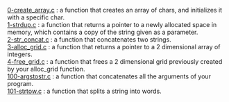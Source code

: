 [0-create_array.c](./0-create_array.c) : a function that creates an array of chars, and initializes it with a specific char. <br/>
[1-strdup.c](./1-strdup.c) : a function that returns a pointer to a newly allocated space in memory, which contains a copy of the string given as a parameter.  <br/>
[2-str_concat.c](./2-str_concat.c) : a function that concatenates two strings. <br/>
[3-alloc_grid.c](./3-alloc_grid.c) : a function that returns a pointer to a 2 dimensional array of integers. <br/>
[4-free_grid.c](./4-free_grid.c) : a function that frees a 2 dimensional grid previously created by your alloc_grid function. <br/>
[100-argstostr.c](./100-argstostr.c) : a function that concatenates all the arguments of your program. <br/>
[101-strtow.c](./101-strtow.c) : a function that splits a string into words.